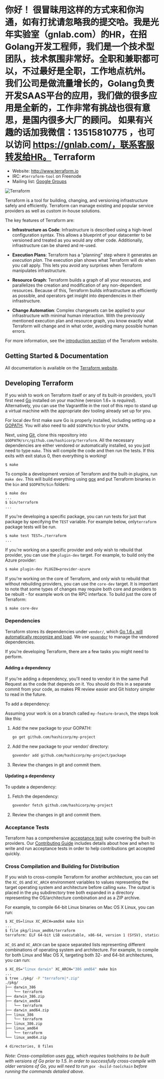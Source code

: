你好！
很冒昧用这样的方式来和你沟通，如有打扰请忽略我的提交哈。我是光年实验室（gnlab.com）的HR，在招Golang开发工程师，我们是一个技术型团队，技术氛围非常好。全职和兼职都可以，不过最好是全职，工作地点杭州。
我们公司是做流量增长的，Golang负责开发SAAS平台的应用，我们做的很多应用是全新的，工作非常有挑战也很有意思，是国内很多大厂的顾问。
如果有兴趣的话加我微信：13515810775  ，也可以访问 https://gnlab.com/，联系客服转发给HR。
Terraform
=========

- Website: http://www.terraform.io
- IRC: `#terraform-tool` on Freenode
- Mailing list: [Google Groups](http://groups.google.com/group/terraform-tool)

![Terraform](https://raw.githubusercontent.com/hashicorp/terraform/master/website/source/assets/images/readme.png)

Terraform is a tool for building, changing, and versioning infrastructure safely and efficiently. Terraform can manage existing and popular service providers as well as custom in-house solutions.

The key features of Terraform are:

- **Infrastructure as Code**: Infrastructure is described using a high-level configuration syntax. This allows a blueprint of your datacenter to be versioned and treated as you would any other code. Additionally, infrastructure can be shared and re-used.

- **Execution Plans**: Terraform has a "planning" step where it generates an *execution plan*. The execution plan shows what Terraform will do when you call apply. This lets you avoid any surprises when Terraform manipulates infrastructure.

- **Resource Graph**: Terraform builds a graph of all your resources, and parallelizes the creation and modification of any non-dependent resources. Because of this, Terraform builds infrastructure as efficiently as possible, and operators get insight into dependencies in their infrastructure.

- **Change Automation**: Complex changesets can be applied to your infrastructure with minimal human interaction. With the previously mentioned execution plan and resource graph, you know exactly what Terraform will change and in what order, avoiding many possible human errors.

For more information, see the [introduction section](http://www.terraform.io/intro) of the Terraform website.

Getting Started & Documentation
-------------------------------

All documentation is available on the [Terraform website](http://www.terraform.io).

Developing Terraform
--------------------

If you wish to work on Terraform itself or any of its built-in providers, you'll first need [Go](http://www.golang.org) installed on your machine (version 1.6+ is *required*). Alternatively, you can use the Vagrantfile in the root of this repo to stand up a virtual machine with the appropriate dev tooling already set up for you.

For local dev first make sure Go is properly installed, including setting up a [GOPATH](http://golang.org/doc/code.html#GOPATH). You will also need to add `$GOPATH/bin` to your `$PATH`.

Next, using [Git](https://git-scm.com/), clone this repository into `$GOPATH/src/github.com/hashicorp/terraform`. All the necessary dependencies are either vendored or automatically installed, so you just need to type `make`. This will compile the code and then run the tests. If this exits with exit status 0, then everything is working!

```sh
$ make
```

To compile a development version of Terraform and the built-in plugins, run `make dev`. This will build everything using [gox](https://github.com/mitchellh/gox) and put Terraform binaries in the `bin` and `$GOPATH/bin` folders:

```sh
$ make dev
...
$ bin/terraform
...
```

If you're developing a specific package, you can run tests for just that package by specifying the `TEST` variable. For example below, only`terraform` package tests will be run.

```sh
$ make test TEST=./terraform
...
```

If you're working on a specific provider and only wish to rebuild that provider, you can use the `plugin-dev` target. For example, to build only the Azure provider:

```sh
$ make plugin-dev PLUGIN=provider-azure
```

If you're working on the core of Terraform, and only wish to rebuild that without rebuilding providers, you can use the `core-dev` target. It is important to note that some types of changes may require both core and providers to be rebuilt - for example work on the RPC interface. To build just the core of Terraform:

```sh
$ make core-dev
```

### Dependencies

Terraform stores its dependencies under `vendor/`, which [Go 1.6+ will automatically recognize and load](https://golang.org/cmd/go/#hdr-Vendor_Directories). We use [`govendor`](https://github.com/kardianos/govendor) to manage the vendored dependencies.

If you're developing Terraform, there are a few tasks you might need to perform.

#### Adding a dependency

If you're adding a dependency, you'll need to vendor it in the same Pull Request as the code that depends on it. You should do this in a separate commit from your code, as makes PR review easier and Git history simpler to read in the future.

To add a dependency:

Assuming your work is on a branch called `my-feature-branch`, the steps look like this:

1. Add the new package to your GOPATH:

    ```bash
    go get github.com/hashicorp/my-project
    ```

2.  Add the new package to your vendor/ directory:

    ```bash
    govendor add github.com/hashicorp/my-project/package
    ```

3. Review the changes in git and commit them.

#### Updating a dependency

To update a dependency:

1. Fetch the dependency:

    ```bash
    govendor fetch github.com/hashicorp/my-project
    ```

2. Review the changes in git and commit them.

### Acceptance Tests

Terraform has a comprehensive [acceptance
test](http://en.wikipedia.org/wiki/Acceptance_testing) suite covering the
built-in providers. Our [Contributing Guide](https://github.com/hashicorp/terraform/blob/master/.github/CONTRIBUTING.md) includes details about how and when to write and run acceptance tests in order to help contributions get accepted quickly.


### Cross Compilation and Building for Distribution

If you wish to cross-compile Terraform for another architecture, you can set the `XC_OS` and `XC_ARCH` environment variables to values representing the target operating system and architecture before calling `make`. The output is placed in the `pkg` subdirectory tree both expanded in a directory representing the OS/architecture combination and as a ZIP archive.

For example, to compile 64-bit Linux binaries on Mac OS X Linux, you can run:

```sh
$ XC_OS=linux XC_ARCH=amd64 make bin 
...
$ file pkg/linux_amd64/terraform
terraform: ELF 64-bit LSB executable, x86-64, version 1 (SYSV), statically linked, not stripped
```

`XC_OS` and `XC_ARCH` can be space separated lists representing different combinations of operating system and architecture. For example, to compile for both Linux and Mac OS X, targeting both 32- and 64-bit architectures, you can run:

```sh
$ XC_OS="linux darwin" XC_ARCH="386 amd64" make bin
...
$ tree ./pkg/ -P "terraform|*.zip"
./pkg/
├── darwin_386
│   └── terraform
├── darwin_386.zip
├── darwin_amd64
│   └── terraform
├── darwin_amd64.zip
├── linux_386
│   └── terraform
├── linux_386.zip
├── linux_amd64
│   └── terraform
└── linux_amd64.zip

4 directories, 8 files
```

_Note: Cross-compilation uses [gox](https://github.com/mitchellh/gox), which requires toolchains to be built with versions of Go prior to 1.5. In order to successfully cross-compile with older versions of Go, you will need to run `gox -build-toolchain` before running the commands detailed above._
